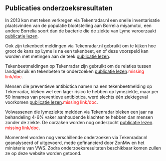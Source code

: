## Publicaties onderzoeksresultaten

In 2013 kon met teken verkregen via Tekenradar.nl een snelle inventarisatie plaatsvinden van de populatie blootstelling aan Borrelia miyamotoi, een andere Borrelia soort dan de bacterie die de ziekte van Lyme veroorzaakt [publicatie lezen](https://www.ncbi.nlm.nih.gov/pmc/articles/PMC4073841/).
 
Ook zijn tekenbeet meldingen via Tekenradar.nl gebruikt om te kijken hoe groot de kans op Lyme is na een tekenbeet, en of deze voorspeld kan worden met metingen aan de teek [publicatie lezen](https://journals.plos.org/plosone/article?id=10.1371/journal.pone.0181807).

Tekenbeetmeldingen op Tekenradar zijn gebruikt om de relaties tussen landgebruik en tekenbeten te onderzoeken [publicatie lezen]().<span style="color:red">missing link/doc</span>.

Mensen die preventieve antibiotica namen na een tekenbeetmelding op Tekenradar, bleken wel een lager risico te hebben op lymeziekte, maar per 50 innames van preventieve antibiotica, werd slechts één ziektegeval voorkomen [publicatie lezen]().<span style="color:red">missing link/doc</span>.

Volwassenen die lymeziekte meldden via Tekenradar bleken een jaar na behandeling 4-6% vaker aanhoudende klachten te hebben dan mensen zonder de ziekte. De oorzaken worden nog onderzocht [publicatie lezen]().  <span style="color:red">missing link/doc</span>.

Momenteel worden nog verschillende onderzoeken via Tekenradar.nl geanalyseerd of uitgevoerd, mede gefinancierd door ZonMw en het ministerie van VWS. Zodra onderzoeksresultaten beschikbaar komen zullen ze op deze website worden getoond.
